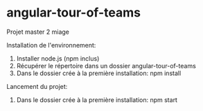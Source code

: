 # angular-tour-of-teams
Projet master 2 miage

Installation de l'environnement:

1. Installer node.js (npm inclus)
2. Récupérer le répertoire dans un dossier angular-tour-of-teams
3. Dans le dossier crée à la première installation: npm install

Lancement du projet:
1. Dans le dossier crée à la première installation: npm start

